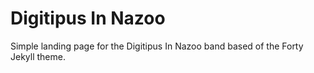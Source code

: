 # Digitipus In Nazoo

Simple landing page for the Digitipus In Nazoo band based of the Forty Jekyll theme.
